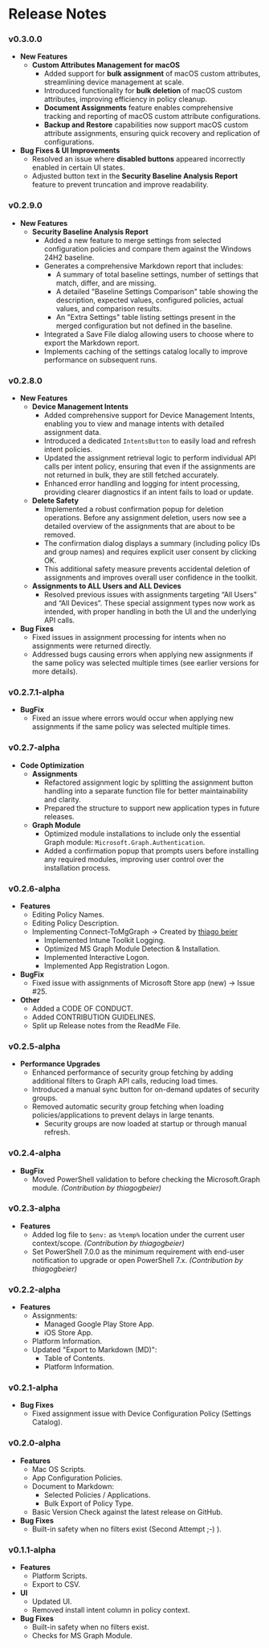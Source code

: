 # Release Notes
### v0.3.0.0
- **New Features**
  - **Custom Attributes Management for macOS**
    - Added support for **bulk assignment** of macOS custom attributes, streamlining device management at scale.
    - Introduced functionality for **bulk deletion** of macOS custom attributes, improving efficiency in policy cleanup.
    - **Document Assignments** feature enables comprehensive tracking and reporting of macOS custom attribute configurations.
    - **Backup and Restore** capabilities now support macOS custom attribute assignments, ensuring quick recovery and replication of configurations.
- **Bug Fixes & UI Improvements**
  - Resolved an issue where **disabled buttons** appeared incorrectly enabled in certain UI states.
  - Adjusted button text in the **Security Baseline Analysis Report** feature to prevent truncation and improve readability.

### v0.2.9.0
- **New Features**
  - **Security Baseline Analysis Report**
    - Added a new feature to merge settings from selected configuration policies and compare them against the Windows 24H2 baseline.
    - Generates a comprehensive Markdown report that includes:
      - A summary of total baseline settings, number of settings that match, differ, and are missing.
      - A detailed "Baseline Settings Comparison" table showing the description, expected values, configured policies, actual values, and comparison results.
      - An "Extra Settings" table listing settings present in the merged configuration but not defined in the baseline.
    - Integrated a Save File dialog allowing users to choose where to export the Markdown report.
    - Implements caching of the settings catalog locally to improve performance on subsequent runs.
  
### v0.2.8.0
- **New Features**
  - **Device Management Intents**
    - Added comprehensive support for Device Management Intents, enabling you to view and manage intents with detailed assignment data.
    - Introduced a dedicated `IntentsButton` to easily load and refresh intent policies.
    - Updated the assignment retrieval logic to perform individual API calls per intent policy, ensuring that even if the assignments are not returned in bulk, they are still fetched accurately.
    - Enhanced error handling and logging for intent processing, providing clearer diagnostics if an intent fails to load or update.
  - **Delete Safety**
    - Implemented a robust confirmation popup for deletion operations. Before any assignment deletion, users now see a detailed overview of the assignments that are about to be removed.
    - The confirmation dialog displays a summary (including policy IDs and group names) and requires explicit user consent by clicking OK.
    - This additional safety measure prevents accidental deletion of assignments and improves overall user confidence in the toolkit.
  - **Assignments to ALL Users and ALL Devices**
    - Resolved previous issues with assignments targeting “All Users” and “All Devices”. These special assignment types now work as intended, with proper handling in both the UI and the underlying API calls.
- **Bug Fixes**
  - Fixed issues in assignment processing for intents when no assignments were returned directly.
  - Addressed bugs causing errors when applying new assignments if the same policy was selected multiple times (see earlier versions for more details).

### v0.2.7.1-alpha
- **BugFix**
  - Fixed an issue where errors would occur when applying new assignments if the same policy was selected multiple times.

### v0.2.7-alpha
- **Code Optimization**
  - **Assignments**
    - Refactored assignment logic by splitting the assignment button handling into a separate function file for better maintainability and clarity.
    - Prepared the structure to support new application types in future releases.
  - **Graph Module**
    - Optimized module installations to include only the essential Graph module: `Microsoft.Graph.Authentication`.
    - Added a confirmation popup that prompts users before installing any required modules, improving user control over the installation process.

### v0.2.6-alpha
- **Features**
  - Editing Policy Names.
  - Editing Policy Description.
  - Implementing Connect-ToMgGraph → Created by [thiago beier](https://github.com/thiagogbeier/Connect-To-MgGraph)
    - Implemented Intune Toolkit Logging.
    - Optimized MS Graph Module Detection & Installation.
    - Implemented Interactive Logon.
    - Implemented App Registration Logon.
- **BugFix**
  - Fixed issue with assignments of Microsoft Store app (new) → Issue #25.
- **Other**
  - Added a CODE OF CONDUCT.
  - Added CONTRIBUTION GUIDELINES.
  - Split up Release notes from the ReadMe File.

### v0.2.5-alpha
- **Performance Upgrades**
  - Enhanced performance of security group fetching by adding additional filters to Graph API calls, reducing load times.
  - Introduced a manual sync button for on-demand updates of security groups.
  - Removed automatic security group fetching when loading policies/applications to prevent delays in large tenants.
    - Security groups are now loaded at startup or through manual refresh.

### v0.2.4-alpha
- **BugFix**
  - Moved PowerShell validation to before checking the Microsoft.Graph module. *(Contribution by thiagogbeier)*

### v0.2.3-alpha
- **Features**
  - Added log file to `$env:` as `%temp%` location under the current user context/scope. *(Contribution by thiagogbeier)*
  - Set PowerShell 7.0.0 as the minimum requirement with end-user notification to upgrade or open PowerShell 7.x. *(Contribution by thiagogbeier)*

### v0.2.2-alpha
- **Features**
  - Assignments:
    - Managed Google Play Store App.
    - iOS Store App.
  - Platform Information.
  - Updated "Export to Markdown (MD)":
    - Table of Contents.
    - Platform Information.

### v0.2.1-alpha
- **Bug Fixes**
  - Fixed assignment issue with Device Configuration Policy (Settings Catalog).

### v0.2.0-alpha
- **Features**
  - Mac OS Scripts.
  - App Configuration Policies.
  - Document to Markdown:
    - Selected Policies / Applications.
    - Bulk Export of Policy Type.
  - Basic Version Check against the latest release on GitHub.
- **Bug Fixes**
  - Built-in safety when no filters exist (Second Attempt ;-) ).

### v0.1.1-alpha
- **Features**
  - Platform Scripts.
  - Export to CSV.
- **UI**
  - Updated UI.
  - Removed install intent column in policy context.
- **Bug Fixes**
  - Built-in safety when no filters exist.
  - Checks for MS Graph Module.

